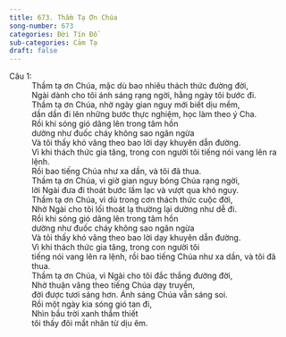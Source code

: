 ```yaml
---
title: 673. Thầm Tạ Ơn Chúa
song-number: 673
categories: Đời Tín Đồ
sub-categories: Cảm Tạ
draft: false
---
```

<dl><dt>Câu 1:</dt><dd data-verse="1">Thầm tạ ơn Chúa, mặc dù bao nhiêu thách thức đường đời, <br/>Ngài dành cho tôi ánh sáng rạng ngời, hằng ngày tôi bước đi. <br/>Thầm tạ ơn Chúa, nhờ ngày gian nguy mới biết dịu mềm, <br/>dần dần đi lên những bước thực nghiệm, học làm theo ý Cha. <br/>Rồi khi sóng gió dâng lên trong tâm hồn <br/>dường như đuốc cháy không sao ngăn ngừa <br/>Và tôi thấy khó vâng theo bao lời dạy khuyên dẫn đường. <br/>Vì khi thách thức gia tăng, trong con người tôi tiếng nói vang lên ra lệnh. <br/>Rồi bao tiếng Chúa như xa dần, và tôi đã thua. <br/>Thầm tạ ơn Chúa, vì giờ gian nguy bóng Chúa rạng ngời, <br/>lời Ngài đưa đi thoát bước lầm lạc và vượt qua khó nguy. <br/>Thầm tạ ơn Chúa, vì dù trong cơn thách thức cuộc đời, <br/>Nhờ Ngài cho tôi lối thoát lạ thường lại dường như dễ đi. <br/>Rồi khi sóng gió dâng lên trong tâm hồn <br/>dường như đuốc cháy không sao ngăn ngừa <br/>Và tôi thấy khó vâng theo bao lời dạy khuyên dẫn đường. <br/>Vì khi thách thức gia tăng, trong con người tôi <br/>tiếng nói vang lên ra lệnh, rồi bao tiếng Chúa như xa dần, và tôi đã thua. <br/>Thầm tạ ơn Chúa, vì Ngài cho tôi đắc thắng đường đời, <br/>Nhờ thuận vâng theo tiếng Chúa dạy truyền, <br/>đời được tươi sáng hơn. Ánh sáng Chúa vẫn sáng soi. <br/>Rồi một ngày kia sóng gió tan đi, <br/>Nhìn bầu trời xanh thắm thiết <br/>tôi thấy đôi mắt nhân từ dịu êm. </dd></dl>